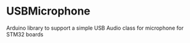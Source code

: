 # USBMicrophone
Arduino library to support a simple USB Audio class for microphone for STM32 boards
